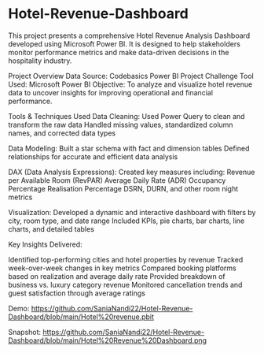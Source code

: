 # Hotel-Revenue-Dashboard
This project presents a comprehensive Hotel Revenue Analysis Dashboard developed using Microsoft Power BI. It is designed to help stakeholders monitor performance metrics and make data-driven decisions in the hospitality industry.

Project Overview
Data Source: Codebasics Power BI Project Challenge
Tool Used: Microsoft Power BI
Objective: To analyze and visualize hotel revenue data to uncover insights for improving operational and financial performance.

Tools & Techniques Used
Data Cleaning:
  Used Power Query to clean and transform the raw data
  Handled missing values, standardized column names, and corrected data types
  
Data Modeling:
  Built a star schema with fact and dimension tables
  Defined relationships for accurate and efficient data analysis
  
DAX (Data Analysis Expressions):
  Created key measures including:
  Revenue per Available Room (RevPAR)
  Average Daily Rate (ADR)
  Occupancy Percentage
  Realisation Percentage
  DSRN, DURN, and other room night metrics

Visualization:
  Developed a dynamic and interactive dashboard with filters by city, room type, and date range
  Included KPIs, pie charts, bar charts, line charts, and detailed tables

Key Insights Delivered:

  Identified top-performing cities and hotel properties by revenue
  Tracked week-over-week changes in key metrics
  Compared booking platforms based on realization and average daily rate
  Provided breakdown of business vs. luxury category revenue
  Monitored cancellation trends and guest satisfaction through average ratings

Demo: https://github.com/SaniaNandi22/Hotel-Revenue-Dashboard/blob/main/Hotel%20revenue.pbit

Snapshot: https://github.com/SaniaNandi22/Hotel-Revenue-Dashboard/blob/main/Hotel%20Revenue%20Dashboard.png
